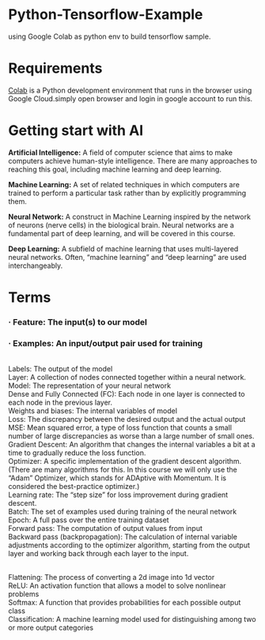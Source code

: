 # Python-Tensorflow-Example
using Google Colab as python env to build tensorflow sample.  

# Requirements
<a href="https://colab.research.google.com/github/tensorflow/examples/blob/master/courses/udacity_intro_to_tensorflow_for_deep_learning/l01c01_introduction_to_colab_and_python.ipynb#scrollTo=F8YVA_634OFk">Colab</a> is a Python development environment that runs in the browser using Google Cloud.simply open browser and login in google account to run this.  

# Getting start with AI

<b>Artificial Intelligence:</b> A field of computer science that aims to make computers achieve human-style intelligence. There are many approaches to reaching this goal, including machine learning and deep learning.  

<b>Machine Learning:</b> A set of related techniques in which computers are trained to perform a particular task rather than by explicitly programming them.  

<b>Neural Network:</b> A construct in Machine Learning inspired by the network of neurons (nerve cells) in the biological brain. Neural networks are a fundamental part of deep learning, and will be covered in this course.  

<b>Deep Learning:</b> A subfield of machine learning that uses multi-layered neural networks. Often, “machine learning” and “deep learning” are used interchangeably.  

# Terms
### · Feature: The input(s) to our model
### · Examples: An input/output pair used for training
</br>Labels: The output of the model
</br>Layer: A collection of nodes connected together within a neural network.
</br>Model: The representation of your neural network
</br>Dense and Fully Connected (FC): Each node in one layer is connected to each node in the previous layer.
</br>Weights and biases: The internal variables of model
</br>Loss: The discrepancy between the desired output and the actual output
</br>MSE: Mean squared error, a type of loss function that counts a small number of large discrepancies as worse than a large number of small ones.
</br>Gradient Descent: An algorithm that changes the internal variables a bit at a time to gradually reduce the loss function.
</br>Optimizer: A specific implementation of the gradient descent algorithm. (There are many algorithms for this. In this course we will only use the “Adam” Optimizer, which stands for ADAptive with Momentum. It is considered the best-practice optimizer.)
</br>Learning rate: The “step size” for loss improvement during gradient descent.
</br>Batch: The set of examples used during training of the neural network
</br>Epoch: A full pass over the entire training dataset
</br>Forward pass: The computation of output values from input
</br>Backward pass (backpropagation): The calculation of internal variable adjustments according to the optimizer algorithm, starting from the output layer and working back through each layer to the input.  

</br>Flattening: The process of converting a 2d image into 1d vector
</br>ReLU: An activation function that allows a model to solve nonlinear problems
</br>Softmax: A function that provides probabilities for each possible output class
</br>Classification: A machine learning model used for distinguishing among two or more output categories





